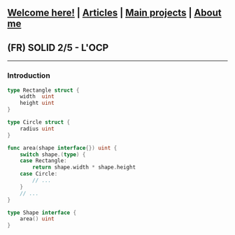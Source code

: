 ## [Welcome here!](https://vpenando.github.io) | [Articles](https://vpenando.github.io/articles.html) | [Main projects](https://vpenando.github.io/projects.html) | [About me](https://vpenando.github.io/about.html)

## (FR) SOLID 2/5 - L'OCP

---

### Introduction

```go
type Rectangle struct {
    width  uint
    height uint
}

type Circle struct {
    radius uint
}

func area(shape interface{}) uint {
    switch shape.(type) {
    case Rectangle:
        return shape.width * shape.height
    case Circle:
        // ...
    }
    // ...
}
```

```go
type Shape interface {
    area() uint
}
```

